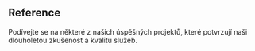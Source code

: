 ## Reference

Podívejte se na některé z našich úspěšných projektů, které potvrzují naši dlouholetou zkušenost a kvalitu služeb.